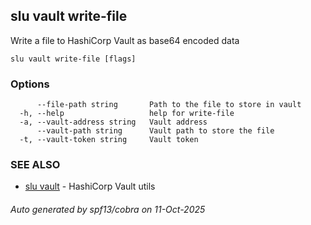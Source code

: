 ## slu vault write-file

Write a file to HashiCorp Vault as base64 encoded data

```
slu vault write-file [flags]
```

### Options

```
      --file-path string       Path to the file to store in vault
  -h, --help                   help for write-file
  -a, --vault-address string   Vault address
      --vault-path string      Vault path to store the file
  -t, --vault-token string     Vault token
```

### SEE ALSO

* [slu vault](slu_vault.md)	 - HashiCorp Vault utils

###### Auto generated by spf13/cobra on 11-Oct-2025
